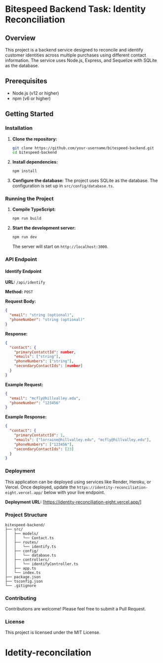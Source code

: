 # Bitespeed Backend Task: Identity Reconciliation

## Overview

This project is a backend service designed to reconcile and identify customer identities across multiple purchases using different contact information. The service uses Node.js, Express, and Sequelize with SQLite as the database.

## Prerequisites

- Node.js (v12 or higher)
- npm (v6 or higher)

## Getting Started

### Installation

1. **Clone the repository:**
   ```bash
   git clone https://github.com/your-username/bitespeed-backend.git
   cd bitespeed-backend
   ```

2. **Install dependencies:**
   ```bash
   npm install
   ```

3. **Configure the database:**
   The project uses SQLite as the database. The configuration is set up in `src/config/database.ts`.

### Running the Project

1. **Compile TypeScript:**
   ```bash
   npm run build
   ```

2. **Start the development server:**
   ```bash
   npm run dev
   ```

   The server will start on `http://localhost:3000`.

### API Endpoint

#### Identify Endpoint

**URL:** `/api/identify`

**Method:** `POST`

**Request Body:**
```json
{
  "email": "string (optional)",
  "phoneNumber": "string (optional)"
}
```

**Response:**
```json
{
  "contact": {
    "primaryContatctId": number,
    "emails": ["string"],
    "phoneNumbers": ["string"],
    "secondaryContactIds": [number]
  }
}
```

**Example Request:**
```json
{
  "email": "mcfly@hillvalley.edu",
  "phoneNumber": "123456"
}
```

**Example Response:**
```json
{
  "contact": {
    "primaryContatctId": 1,
    "emails": ["lorraine@hillvalley.edu", "mcfly@hillvalley.edu"],
    "phoneNumbers": ["123456"],
    "secondaryContactIds": [23]
  }
}
```

### Deployment

This application can be deployed using services like Render, Heroku, or Vercel. Once deployed, update the `https://identity-reconciliation-eight.vercel.app/` below with your live endpoint.

**Deployment URL:** [https://identity-reconciliation-eight.vercel.app/]

### Project Structure

```
bitespeed-backend/
├── src/
│   ├── models/
│   │   └── Contact.ts
│   ├── routes/
│   │   └── identify.ts
│   ├── config/
│   │   └── database.ts
│   ├── controllers/
│   │   └── identifyController.ts
│   ├── app.ts
│   └── index.ts
├── package.json
├── tsconfig.json
└── .gitignore
```

### Contributing

Contributions are welcome! Please feel free to submit a Pull Request.

### License

This project is licensed under the MIT License.
# Idetity-reconcilation
